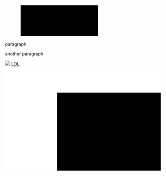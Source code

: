 <svg>
<rect x="50" y="50" width="300" height="500"/>
</svg>
<p>
paragraph
</p>
<p id="another" class="classy">
another paragraph
</p>
<img src='http://wilhem.org' data-canonical-src='http://wilhem.org'/>
<a alt="<>" href="JavAscRipT: alert('lol');">LOL</a>
<img src='test.svg'/>
